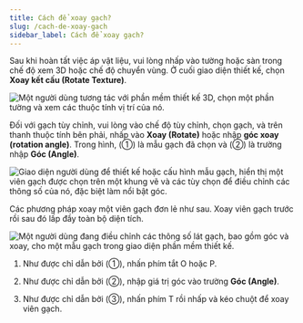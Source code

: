 ```yaml
---
title: Cách để xoay gạch?
slug: /cach-de-xoay-gach
sidebar_label: Cách để xoay gạch?
---
```


Sau khi hoàn tất việc áp vật liệu, vui lòng nhấp vào tường hoặc sàn trong chế độ xem 3D hoặc chế độ chuyển vùng. Ở cuối giao diện thiết kế, chọn **Xoay kết cấu (Rotate Texture)**.

![Một người dùng tương tác với phần mềm thiết kế 3D, chọn một phần tường và xem các thuộc tính vị trí của nó.](https://storage.googleapis.com/jegavn_kb/image_jegavn/661.1.jpg)

Đối với gạch tùy chỉnh, vui lòng vào chế độ tùy chỉnh, chọn gạch, và trên thanh thuộc tính bên phải, nhấp vào **Xoay (Rotate)** hoặc nhập **góc xoay (rotation angle)**. Trong hình, (①) là mẫu gạch đã chọn và (②) là trường nhập **Góc (Angle)**.

![Giao diện người dùng để thiết kế hoặc cấu hình mẫu gạch, hiển thị một viên gạch được chọn trên một khung vẽ và các tùy chọn để điều chỉnh các thông số của nó, đặc biệt làm nổi bật góc.](https://storage.googleapis.com/jegavn_kb/image_jegavn/661.2.jpg)

Các phương pháp xoay một viên gạch đơn lẻ như sau. Xoay viên gạch trước rồi sau đó lấp đầy toàn bộ diện tích.

![Một người dùng đang điều chỉnh các thông số lát gạch, bao gồm góc và xoay, cho một mẫu gạch trong giao diện phần mềm thiết kế.](https://storage.googleapis.com/jegavn_kb/image_jegavn/661.3.jpg)

1. Như được chỉ dẫn bởi (①), nhấn phím tắt O hoặc P.

2. Như được chỉ dẫn bởi (②), nhập giá trị góc vào trường **Góc (Angle)**.

3. Như được chỉ dẫn bởi (③), nhấn phím T rồi nhấp và kéo chuột để xoay viên gạch.